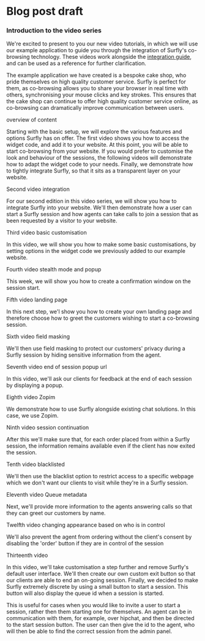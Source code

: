 # Blog post draft

### Introduction to the video series

We're excited to present to you our new video tutorials, in which we will use our example application to guide you through the integration of Surfly's co-browsing technology. These videos work alongside the [integration guide](/tutorial), and can be used as a reference for further clarification.

The example application we have created is a bespoke cake shop, who pride themselves on high quality customer service. Surfly is perfect for them, as co-browsing allows you to share your browser in real time with others, synchronising your mouse clicks and key strokes. This ensures that the cake shop can continue to offer high quality customer service online, as co-browsing can dramatically improve communication between users.

overview of content

Starting with the basic setup, we will explore the various features and options Surfly has on offer. The first video shows you how to access the widget code, and add it to your website. At this point, you will be able to start co-browsing from your website. If you would prefer to customise the look and behaviour of the sessions, the following videos will demonstrate how to adapt the widget code to your needs. Finally, we demonstrate how to tightly integrate Surfly, so that it sits as a transparent layer on your website.

Second video integration

For our second edition in this video series, we will show you how to integrate Surfly into your website. We'll then demonstrate how a user can start a Surfly session and how agents can take calls to join a session that as been requested by a visitor to your website.

Third video basic customisation

In this video, we will show you how to make some basic customisations, by setting options in the widget code we previously added to our example website.

Fourth video stealth mode and popup

This week, we will show you how to create a confirmation window on the session start.

Fifth video landing page

In this next step, we'l show you how to create your own landing page and therefore choose how to greet the customers wishing to start a co-browsing session.

Sixth video field masking

We'll then use field masking to protect our customers' privacy during a Surfly session by hiding sensitive information from the agent.

Seventh video end of session popup url

In this video, we'll ask our clients for feedback at the end of each session by displaying a popup.

Eighth video Zopim

We demonstrate how to use Surfly alongside existing chat solutions. In this case, we use Zopim.

Ninth video session continuation

After this we'll make sure that, for each order placed from within a Surfly session, the information remains available even if the client has now exited the session.

Tenth video blacklisted

We'll then use the blacklist option to restrict access to a specific webpage which we don't want our clients to visit while they're in a Surfly session.

Eleventh video Queue metadata

Next, we'll provide more information to the agents answering calls so that they can greet our customers by name.

Twelfth video changing appearance based on who is in control

We'll also prevent the agent from ordering without the client's consent by disabling the 'order' button if they are in control of the session

Thirteenth video

In this video, we'll take customisation a step further and remove Surfly's default user interface. We'll then create our own custom exit button so that our clients are able to end an on-going session. Finally, we decided to make Surfly extremely discrete by using a small button to start a session. This button will also display the queue id when a session is started.

This is useful for cases when you would like to invite a user to start a session, rather then them starting one for themselves. An agent can be in communication with them, for example, over hipchat, and then be directed to the start session button. The user can then give the id to the agent, who will then be able to find the correct session from the admin panel.
